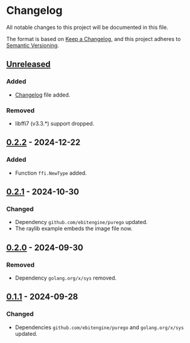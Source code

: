 # Changelog

All notable changes to this project will be documented in this file.

The format is based on [Keep a Changelog](https://keepachangelog.com/en/1.1.0/),
and this project adheres to [Semantic Versioning](https://semver.org/spec/v2.0.0.html).

## [Unreleased]

### Added
- [Changelog](https://github.com/JupiterRider/ffi/blob/main/CHANGELOG.md) file added.

### Removed
- libffi7 (v3.3.*) support dropped.

## [0.2.2] - 2024-12-22

### Added
- Function `ffi.NewType` added.

## [0.2.1] - 2024-10-30

### Changed

- Dependency `github.com/ebitengine/purego` updated.
- The raylib example embeds the image file now.

## [0.2.0] - 2024-09-30

### Removed

- Dependency `golang.org/x/sys` removed.

## [0.1.1] - 2024-09-28

### Changed

- Dependencies `github.com/ebitengine/purego` and `golang.org/x/sys` updated.

[Unreleased]: https://github.com/JupiterRider/ffi/compare/v0.2.2...main
[0.2.2]: https://github.com/JupiterRider/ffi/compare/v0.2.1...v0.2.2
[0.2.1]: https://github.com/JupiterRider/ffi/compare/v0.2.0...v0.2.1
[0.2.0]: https://github.com/JupiterRider/ffi/compare/v0.1.1...v0.2.0
[0.1.1]: https://github.com/JupiterRider/ffi/compare/v0.1.0...v0.1.1
